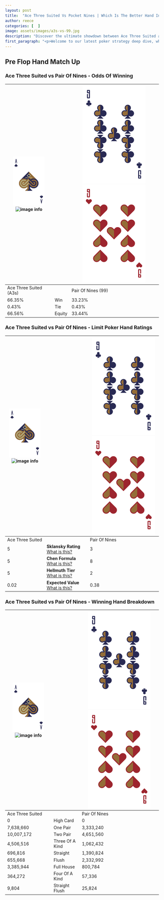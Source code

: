 ```yaml
---
layout: post
title:  "Ace Three Suited Vs Pocket Nines | Which Is The Better Hand In Poker? A Complete Guide"
author: reece
categories: [  ]
image: assets/images/a3s-vs-99.jpg
description: "Discover the ultimate showdown between Ace Three Suited and Pair Of Nines in poker! Uncover the odds, strategies, and scenarios where one hand triumphs over the other. Get ready to up your poker game with this thrilling analysis."
first_paragraph: "<p>Welcome to our latest poker strategy deep dive, where we're pitting two distinct hands against each other in a high-stakes showdown: Ace Three Suited vs Pair Of Nines.</p><p>In the dynamic world of poker, every decision counts, and knowing which hand holds the upper hand is key to your success at the table.</p><p>In this article, we'll dissect these two hands, explore the scenarios where one dominates the other, and equip you with the knowledge to make strategic choices that can tip the odds in your favor.</p><p>Get ready to unravel the intriguing dynamics of these poker hands and elevate your game to new heights.</p>"
---
```




[comment]: # (sp0)

## Pre Flop Hand Match Up

<div class="table hand-ratings" markdown="1"> 



### Ace Three Suited vs Pair Of Nines - Odds Of Winning


    
| ![image info](assets/images/hand1/A.png) ![image info](assets/images/hand1/3s.png) |  | ![image info](assets/images/hand2/9.png) ![image info](assets/images/hand2/9o.png) |
| -------- | -------- | -------- |
| Ace Three Suited (A3s) |  | Pair Of Nines (99) |
| 66.35% | Win | 33.23% |
| 0.43% | Tie | 0.43% |
| 66.56% | Equity | 33.44% |




[comment]: # (sp1)



### Ace Three Suited vs Pair Of Nines - Limit Poker Hand Ratings


    
| ![image info](assets/images/hand1/A.png) ![image info](assets/images/hand1/3s.png) |  | ![image info](assets/images/hand2/9.png) ![image info](assets/images/hand2/9o.png) |
| -------- | -------- | -------- |
| Ace Three Suited |  | Pair Of Nines |
| 5 | **Sklansky Rating** [What is this?](/sklansky-rating-explained) | 3 |
| 5 | **Chen Formula** [What is this?](/chen-formula-explained) | 8 |
| 5 | **Hellmuth Tier** [What is this?](/Hellmuth-tier-explained) | 2 |
| 0.02 | **Expected Value** [What is this?](/expected-value-explained) | 0.38 |




[comment]: # (sp2)



### Ace Three Suited vs Pair Of Nines - Winning Hand Breakdown


    
| ![image info](assets/images/hand1/A.png) ![image info](assets/images/hand1/3s.png) |  | ![image info](assets/images/hand2/9.png) ![image info](assets/images/hand2/9o.png) |
| -------- | -------- | -------- |
| Ace Three Suited |  | Pair Of Nines |
| 0 | High Card | 0 |
| 7,638,660 | One Pair | 3,333,240 |
| 10,007,172 | Two Pair | 4,651,560 |
| 4,506,516 | Three Of A Kind | 1,062,432 |
| 696,816 | Straight | 1,390,824 |
| 655,668 | Flush | 2,332,992 |
| 3,385,944 | Full House | 800,784 |
| 364,272 | Four Of A Kind | 57,336 |
| 9,804 | Straight Flush | 25,824 |




[comment]: # (sp3)



</div>

[comment]: # (sp4)



[comment]: # (sp5)

